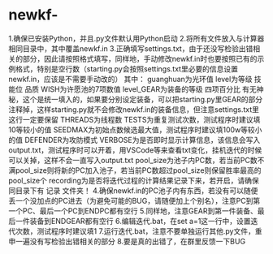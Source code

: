 # newkf-
1.确保已安装Python，并且.py文件默认用Python启动
2.将所有文件放入与计算器相同目录中，其中覆盖newkf.in
3.正确填写settings.txt，由于还没写检验出错相关的部分，因此请按照格式填写，同样地，手动修改newkf.in时也要按照已有的示例格式，特别是空行数（starting.py会按照settings.txt里必要的信息设置newkf.in，应该是不需要手动改的）
其中：
guanghuan为光环值
level为等级 技能位 品质
WISH为许愿池的7项数值
level_GEAR为装备的等级 四项百分比 有无神秘，这个是统一填入的，如果要分别设定装备，可以把starting.py里GEAR的部分注释掉，这样starting.py就不会修改newkf.in的装备信息，但注意settings.txt里这行一定要保留
THREADS为线程数
TESTS为重复测试次数，测试程序时建议填10等较小的值
SEEDMAX为初始点数候选最大值，测试程序时建议填100w等较小的值
DEFENDER为攻防模式
VERBOSE为是否即时显示计算信息，该信息会写入output.txt，测试程序时可以开着，用VSCode等来查看txt变化，挂机迭代的时候可以关掉，这样不会一直写入output.txt
pool_size为池子内PC数，若当前PC数不满pool_size则将新的PC加入池子，若当前PC数超过pool_size则保留胜率最高的pool_size个
recording为是否将迭代过程的计算结果记录下来，若开启，请确保同目录下有 记录 文件夹！
4.确保newkf.in的PC池子内有东西，若没有可以随便丢一个没加点的PC进去（为避免可能的BUG，请随便加上个别名），注意PC到第一个PC、最后一个PC到ENDPC都有空行
5.同样地，注意GEAR到第一件装备、最后一件装备到ENDGEAR都有空行
6.编辑迭代.bat，在set a=1这一行中，设置迭代次数，测试程序时建议填1
7.运行迭代.bat，注意不要单独运行其他.py文件，重申一遍没有写检验出错相关的部分
8.要是真的出错了，在群里反馈一下BUG